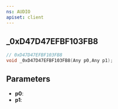 ```yaml
---
ns: AUDIO
apiset: client
---
```

## _0xD47D47EFBF103FB8

```c
// 0xD47D47EFBF103FB8
void _0xD47D47EFBF103FB8(Any p0,Any p1);
```


## Parameters
* **p0**:
* **p1**:



